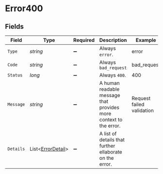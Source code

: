 # Error400


## Fields

| Field                                                             | Type                                                              | Required                                                          | Description                                                       | Example                                                           |
| ----------------------------------------------------------------- | ----------------------------------------------------------------- | ----------------------------------------------------------------- | ----------------------------------------------------------------- | ----------------------------------------------------------------- |
| `Type`                                                            | *string*                                                          | :heavy_minus_sign:                                                | Always `error`.                                                   | error                                                             |
| `Code`                                                            | *string*                                                          | :heavy_minus_sign:                                                | Always `bad_request`                                              | bad_request                                                       |
| `Status`                                                          | *long*                                                            | :heavy_minus_sign:                                                | Always `400`.                                                     | 400                                                               |
| `Message`                                                         | *string*                                                          | :heavy_minus_sign:                                                | A human readable message that provides more context to the error. | Request failed validation                                         |
| `Details`                                                         | List<[ErrorDetail](../../Models/Components/ErrorDetail.md)>       | :heavy_minus_sign:                                                | A list of details that further ellaborate on the error.           |                                                                   |